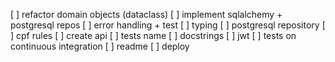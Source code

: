 [ ] refactor domain objects (dataclass)
[ ] implement sqlalchemy + postgresql repos
[ ] error handling + test
[ ] typing
[ ] postgresql repository
[ ] cpf rules
[ ] create api
[ ] tests name
[ ] docstrings
[ ] jwt
[ ] tests on continuous integration
[ ] readme
[ ] deploy